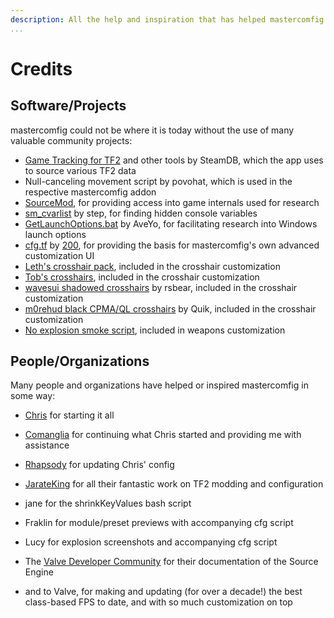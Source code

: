 ```yaml
---
description: All the help and inspiration that has helped mastercomfig be even better.
...
```


# Credits

## Software/Projects

mastercomfig could not be where it is today without the use of many valuable community projects:

- [Game Tracking for TF2](https://github.com/SteamDatabase/GameTracking-TF2) and other tools by SteamDB, which the app uses to source various TF2 data
- Null-canceling movement script by povohat, which is used in the respective mastercomfig addon
- [SourceMod](https://www.sourcemod.net/credits.php), for providing access into game internals used for research
- [sm_cvarlist](https://forums.alliedmods.net/showthread.php?p=1298262) by step, for finding hidden console variables
- [GetLaunchOptions.bat](https://pastebin.com/bhQrywES) by AveYo, for facilitating research into Windows launch options
- [cfg.tf](https://github.com/mkrl/cfgtf) by [200](https://steamcommunity.com/id/2x100/), for providing the basis for mastercomfig's own advanced customization UI
- [Leth's crosshair pack](https://www.teamfortress.tv/35367/vtf-crosshair-pack), included in the crosshair customization
- [Tob's crosshairs](https://www.teamfortress.tv/56226/tobs-crosshairs), included in the crosshair customization
- [wavesui shadowed crosshairs](https://www.teamfortress.tv/33387/wavesui) by rsbear, included in the crosshair customization
- [m0rehud black CPMA/QL crosshairs](https://www.teamfortress.tv/30008/m0rehud-black) by Quik, included in the crosshair customization
- [No explosion smoke script](https://www.teamfortress.tv/25647/no-explosion-smoke-script), included in weapons customization

## People/Organizations

Many people and organizations have helped or inspired mastercomfig in some way:

- [Chris](https://chrisdown.name/tf2/) for starting it all

- [Comanglia](https://www.teamfortress.tv/25328/comanglias-config-fps-guide) for
  continuing what Chris started and providing me with assistance

- [Rhapsody](https://rhapsodysl.github.io/perfconfig/) for updating Chris' config

- [JarateKing](https://github.com/JarateKing) for all their fantastic work on TF2 modding and configuration

- jane for the shrinkKeyValues bash script

- Fraklin for module/preset previews with accompanying cfg script

- Lucy for explosion screenshots and accompanying cfg script

- The [Valve Developer Community](https://developer.valvesoftware.com/wiki/Main_Page)
  for their documentation of the Source Engine

- and to Valve, for making and updating (for over a decade!) the best class-based FPS to date, and with so
  much customization on top

